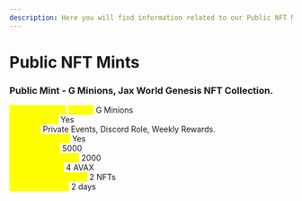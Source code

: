```yaml
---
description: Here you will find information related to our Public NFT Mints.
---
```


# Public NFT Mints

### **Public Mint - G Minions, Jax World Genesis NFT Collection.** <a href="#public-mint-g-minions" id="public-mint-g-minions"></a>

_<mark style="color:yellow;">**NFT Collection**</mark>_ _<mark style="color:yellow;">**Name:**</mark>_ G Minions\
<mark style="color:yellow;">**NFT Powers:**</mark> Yes\
<mark style="color:yellow;">**Powers:**</mark> Private Events, Discord Role, Weekly Rewards.\
_<mark style="color:yellow;">**Hidden Powers:**</mark>_ Yes\
_<mark style="color:yellow;">**Total Supply:**</mark>_ 5000\
<mark style="color:yellow;">**Available for Mint:**</mark> 2000 \
_<mark style="color:yellow;">**Price per NFT:**</mark>_ 4 AVAX\
<mark style="color:yellow;">**Mint limit per wallet:**</mark> 2 NFTs\
_<mark style="color:yellow;">**Event Duration:**</mark>_ 2 days&#x20;
